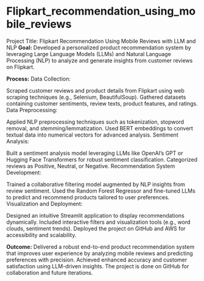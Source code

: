 # Flipkart_recommendation_using_mobile_reviews
Project Title: Flipkart Recommendation Using Mobile Reviews with LLM and NLP
**Goal:**
Developed a personalized product recommendation system by leveraging Large Language Models (LLMs) and Natural Language Processing (NLP) to analyze and generate insights from customer reviews on Flipkart.

**Process:**
Data Collection:

Scraped customer reviews and product details from Flipkart using web scraping techniques (e.g., Selenium, BeautifulSoup).
Gathered datasets containing customer sentiments, review texts, product features, and ratings.
Data Preprocessing:

Applied NLP preprocessing techniques such as tokenization, stopword removal, and stemming/lemmatization.
Used BERT embeddings to convert textual data into numerical vectors for advanced analysis.
Sentiment Analysis:

Built a sentiment analysis model leveraging LLMs like OpenAI’s GPT or Hugging Face Transformers for robust sentiment classification.
Categorized reviews as Positive, Neutral, or Negative.
Recommendation System Development:

Trained a collaborative filtering model augmented by NLP insights from review sentiment.
Used the Random Forest Regressor and fine-tuned LLMs to predict and recommend products tailored to user preferences.
Visualization and Deployment:

Designed an intuitive Streamlit application to display recommendations dynamically.
Included interactive filters and visualization tools (e.g., word clouds, sentiment trends).
Deployed the project on GitHub and AWS for accessibility and scalability.

**Outcome:**
Delivered a robust end-to-end product recommendation system that improves user experience by analyzing mobile reviews and predicting preferences with precision.
Achieved enhanced accuracy and customer satisfaction using LLM-driven insights.
The project is done on GitHub for collaboration and future iterations.
